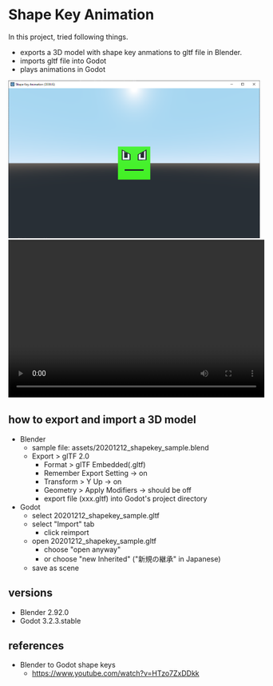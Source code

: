# Shape Key Animation

In this project, tried following things.

- exports a 3D model with shape key anmations to gltf file in Blender.
- imports gltf file into Godot
- plays animations in Godot

<img src="./docs/capture.png" width="513" height="316"/>

<video width="513" height="316" controls>
    <source src="./docs/capture.mp4" type="video/mp4">
</video>

## how to export and import a 3D model

- Blender
    - sample file: assets/20201212_shapekey_sample.blend
    - Export > glTF 2.0
        - Format > glTF Embedded(.gltf)
        - Remember Export Setting -> on
        - Transform > Y Up -> on
        - Geometry > Apply Modifiers -> should be off
        - export file (xxx.gltf) into Godot's project directory
- Godot
    - select 20201212_shapekey_sample.gltf
    - select "Import" tab
       - click reimport
    - open 20201212_shapekey_sample.gltf
        - choose "open anyway"
        - or choose "new Inherited" ("新規の継承" in Japanese)
    - save as scene

## versions

- Blender 2.92.0
- Godot 3.2.3.stable

## references

- Blender to Godot shape keys
  - https://www.youtube.com/watch?v=HTzo7ZxDDkk
